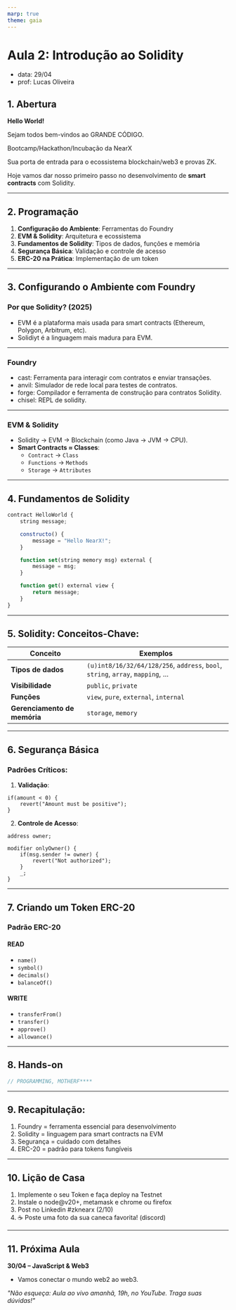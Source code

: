 ```yaml
---
marp: true
theme: gaia
---
```


# **Aula 2: Introdução ao Solidity**

- data: 29/04
- prof: Lucas Oliveira

## **1. Abertura**

**Hello World!**

Sejam todos bem-vindos ao GRANDE CÓDIGO.

Bootcamp/Hackathon/Incubação da NearX

Sua porta de entrada para o ecossistema blockchain/web3 e provas ZK.

Hoje vamos dar nosso primeiro passo no desenvolvimento de **smart contracts** com Solidity.

---

## **2. Programação**

1. **Configuração do Ambiente**: Ferramentas do Foundry
2. **EVM & Solidity**: Arquitetura e ecossistema
3. **Fundamentos de Solidity**: Tipos de dados, funções e memória
4. **Segurança Básica**: Validação e controle de acesso
5. **ERC-20 na Prática**: Implementação de um token

---

## **3. Configurando o Ambiente com Foundry**

### **Por que Solidity? (2025)**

- EVM é a plataforma mais usada para smart contracts (Ethereum, Polygon, Arbitrum, etc).
- Solidiyt é a linguagem mais madura para EVM.

---

### Foundry

- cast: Ferramenta para interagir com contratos e enviar transações.
- anvil: Simulador de rede local para testes de contratos.
- forge: Compilador e ferramenta de construção para contratos Solidity.
- chisel: REPL de solidity.

---

### EVM & Solidity

- Solidity → EVM → Blockchain (como Java → JVM → CPU).
- **Smart Contracts ≈ Classes**:
  - `Contract` → `Class`
  - `Functions` → `Methods`
  - `Storage` → `Attributes`

---

## **4. Fundamentos de Solidity**

```js
contract HelloWorld {
    string message;

    constructo() {
        message = "Hello NearX!";
    }

    function set(string memory msg) external {
        message = msg;
    }

    function get() external view {
        return message;
    }
}
```

---

## **5. Solidity: Conceitos-Chave:**

| Conceito                     | Exemplos                                                                         |
| ---------------------------- | -------------------------------------------------------------------------------- |
| **Tipos de dados**           | `(u)int8/16/32/64/128/256`, `address`, `bool`, `string`, `array`, `mapping`, ... |
| **Visibilidade**             | `public`, `private`                                                              |
| **Funções**                  | `view`, `pure`, `external`, `internal`                                           |
| **Gerenciamento de memória** | `storage`, `memory`                                                              |

---

## **6. Segurança Básica**

### **Padrões Críticos:**

1. **Validação**:

```solidity
if(amount < 0) {
    revert("Amount must be positive");
}
```

2. **Controle de Acesso**:

```solidity
address owner;

modifier onlyOwner() {
    if(msg.sender != owner) {
        revert("Not authorized");
    }
    _;
}
```

---

## **7. Criando um Token ERC-20**

### **Padrão ERC-20**

#### READ

- `name()`
- `symbol()`
- `decimals()`
- `balanceOf()`

#### WRITE

- `transferFrom()`
- `transfer()`
- `approve()`
- `allowance()`

---

## **8. Hands-on**

```js
// PROGRAMMING, MOTHERF****
```

---

## **9. Recapitulação:**

1. Foundry = ferramenta essencial para desenvolvimento
2. Solidity = linguagem para smart contracts na EVM
3. Segurança = cuidado com detalhes
4. ERC-20 = padrão para tokens fungíveis

---

## **10. Lição de Casa**

1. Implemente o seu Token e faça deploy na Testnet
2. Instale o node@v20+, metamask e chrome ou firefox
3. Post no Linkedin #zknearx (2/10)
4. ☕️ Poste uma foto da sua caneca favorita! (discord)

---

## **11. Próxima Aula**

**30/04 – JavaScript & Web3**

- Vamos conectar o mundo web2 ao web3.

_"Não esqueça: Aula ao vivo amanhã, 19h, no YouTube. Traga suas dúvidas!"_
